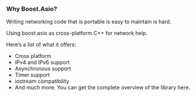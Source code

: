 ### Why Boost.Asio?
Writing networking code that is portable is easy to maintain is hard. 

Using boost.asio as cross-platform C++ for network help.

Here’s a list of what it offers:

- Cross platform 
- IPv4 and IPv6 support
- Asynchronous support
- Timer support
- iostream compatibility
- And much more. You can get the complete overview of the library here.

